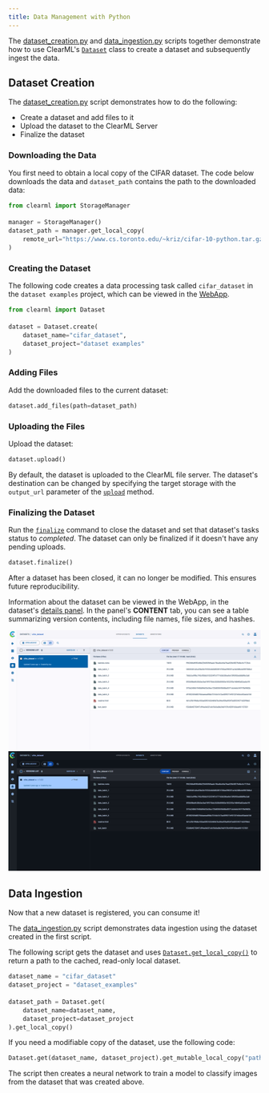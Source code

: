 ```yaml
---
title: Data Management with Python
---
```


The [dataset_creation.py](https://github.com/clearml/clearml/blob/master/examples/datasets/dataset_creation.py) and 
[data_ingestion.py](https://github.com/clearml/clearml/blob/master/examples/datasets/data_ingestion.py) scripts
together demonstrate how to use ClearML's [`Dataset`](../../references/sdk/dataset.md) class to create a dataset and 
subsequently ingest the data. 

## Dataset Creation

The [dataset_creation.py](https://github.com/clearml/clearml/blob/master/examples/datasets/dataset_creation.py) script 
demonstrates how to do the following:
* Create a dataset and add files to it
* Upload the dataset to the ClearML Server
* Finalize the dataset


### Downloading the Data

You first need to obtain a local copy of the CIFAR dataset. 
The code below downloads the data and `dataset_path` contains the path to the downloaded data: 

```python
from clearml import StorageManager

manager = StorageManager()
dataset_path = manager.get_local_copy(
    remote_url="https://www.cs.toronto.edu/~kriz/cifar-10-python.tar.gz"
)
```


### Creating the Dataset

The following code creates a data processing task called `cifar_dataset` in the `dataset examples` project, which
can be viewed in the [WebApp](../../webapp/datasets/webapp_dataset_viewing.md).

```python
from clearml import Dataset

dataset = Dataset.create(
    dataset_name="cifar_dataset", 
    dataset_project="dataset examples"
)
 ```


### Adding Files

Add the downloaded files to the current dataset:

```python
dataset.add_files(path=dataset_path)
```

### Uploading the Files

Upload the dataset: 

```python
dataset.upload()
```

By default, the dataset is uploaded to the ClearML file server. The dataset's destination can be changed by specifying the 
target storage with the `output_url` parameter of the [`upload`](../../references/sdk/dataset.md#upload) method. 

### Finalizing the Dataset

Run the [`finalize`](../../references/sdk/dataset.md#finalize) command to close the dataset and set that dataset's tasks
status to *completed*. The dataset can only be finalized if it doesn't have any pending uploads. 

```python
dataset.finalize()
```

After a dataset has been closed, it can no longer be modified. This ensures future reproducibility. 

Information about the dataset can be viewed in the WebApp, in the dataset's [details panel](../../webapp/datasets/webapp_dataset_viewing.md#version-details-panel). 
In the panel's **CONTENT** tab, you can see a table summarizing version contents, including file names, file sizes, and hashes.

![Dataset content tab](../../img/examples_data_management_cifar_dataset.png#light-mode-only)
![Dataset content tab](../../img/examples_data_management_cifar_dataset_dark.png#dark-mode-only)

## Data Ingestion

Now that a new dataset is registered, you can consume it!

The [data_ingestion.py](https://github.com/clearml/clearml/blob/master/examples/datasets/data_ingestion.py) script 
demonstrates data ingestion using the dataset created in the first script.

The following script gets the dataset and uses [`Dataset.get_local_copy()`](../../references/sdk/dataset.md#get_local_copy) 
to return a path to the cached, read-only local dataset. 

```python
dataset_name = "cifar_dataset"
dataset_project = "dataset_examples"

dataset_path = Dataset.get(
    dataset_name=dataset_name, 
    dataset_project=dataset_project
).get_local_copy()
```

If you need a modifiable copy of the dataset, use the following code: 
```python
Dataset.get(dataset_name, dataset_project).get_mutable_local_copy("path/to/download")
```

The script then creates a neural network to train a model to classify images from the dataset that was
created above.